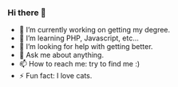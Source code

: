 ### Hi there 👋

- 🔭 I’m currently working on getting my degree.
- 🌱 I’m learning PHP, Javascript, etc...
- 🤔 I’m looking for help with getting better.
- 💬 Ask me about anything.
- 📫 How to reach me: try to find me :)
- ⚡ Fun fact: I love cats.
